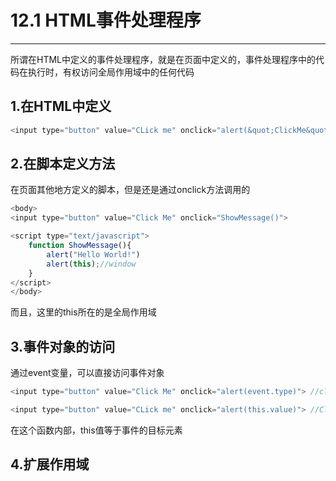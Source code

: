# 12.1 HTML事件处理程序

---

所谓在HTML中定义的事件处理程序，就是在页面中定义的，事件处理程序中的代码在执行时，有权访问全局作用域中的任何代码

## 1.在HTML中定义

```js
<input type="button" value="CLick me" onclick="alert(&quot;ClickMe&quot;)">
```

## 2.在脚本定义方法

在页面其他地方定义的脚本，但是还是通过onclick方法调用的

```js
<body>
<input type="button" value="Click Me" onclick="ShowMessage()">

<script type="text/javascript">
	function ShowMessage(){
		alert("Hello World!")
		alert(this);//window
	}
</script>
</body>

```

而且，这里的this所在的是全局作用域

## 3.事件对象的访问

通过event变量，可以直接访问事件对象

```js
<input type="button" value="Click Me" onclick="alert(event.type)"> //click
```

```js
<input type="button" value="CLick me" onclick="alert(this.value)"> //Click me
```

在这个函数内部，this值等于事件的目标元素

## 4.扩展作用域




